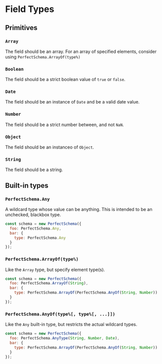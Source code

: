 # Field Types

## Primitives


### `Array`

The field should be an array. For an array of specified elements, consider using `PerfectSchema.ArrayOf(type%)`


### `Boolean`

The field should be a strict boolean value of `true` or `false`.


### `Date`

The field should be an instance of `Date` and be a valid date value.


### `Number`

The field should be a strict number between, and not `NaN`.


### `Object`

The field should be an instanceo of `Object`.


### `String`

The field should be a string.


## Built-in types

### `PerfectSchema.Any`

A wildcard type whose value can be anything. This is intended to be an unchecked, blackbox type.

```js
const schema = new PerfectSchema({
  foo: PerfectSchema.Any,
  bar: {
    type: PerfectSchema.Any
  }
});
```

### `PerfectSchema.ArrayOf(type%)`

Like the `Array` type, but specify element type(s).

```js
const schema = new PerfectSchema({
  foo: PerfectSchema.ArrayOf(String),
  bar: {
    type: PerfectSchema.ArrayOf(PerfectSchema.AnyOf(String, Number))
  }
});
```


### `PerfectSchema.AnyOf(type%[, type%[, ...]])`

Like the `Any` built-in type, but restricts the actual wildcard types.

```js
const schema = new PerfectSchema({
  foo: PerfectSchema.AnyType(String, Number, Date),
  bar: {
    type: PerfectSchema.ArrayOf(PerfectSchema.AnyOf(String, Number))
  }
});
```
